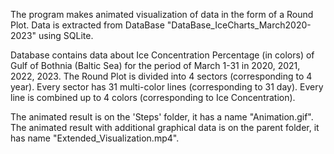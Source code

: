 The program makes animated visualization of data in the form of a Round Plot. 
Data is extracted from DataBase "DataBase_IceCharts_March2020-2023" using SQLite. 

Database contains data about Ice Concentration Percentage (in colors) of Gulf of Bothnia (Baltic Sea) for the period of March 1-31 in 2020, 2021, 2022, 2023.
The Round Plot is divided into 4 sectors (corresponding to 4 year). Every sector has 31 multi-color lines (corresponding to 31 day). Every line is combined up to 4 colors (corresponding to Ice Concentration). 

The animated result is on the 'Steps' folder, it  has a name "Animation.gif".
The animated result with additional graphical data is on the parent folder, it has name "Extended_Visualization.mp4".





